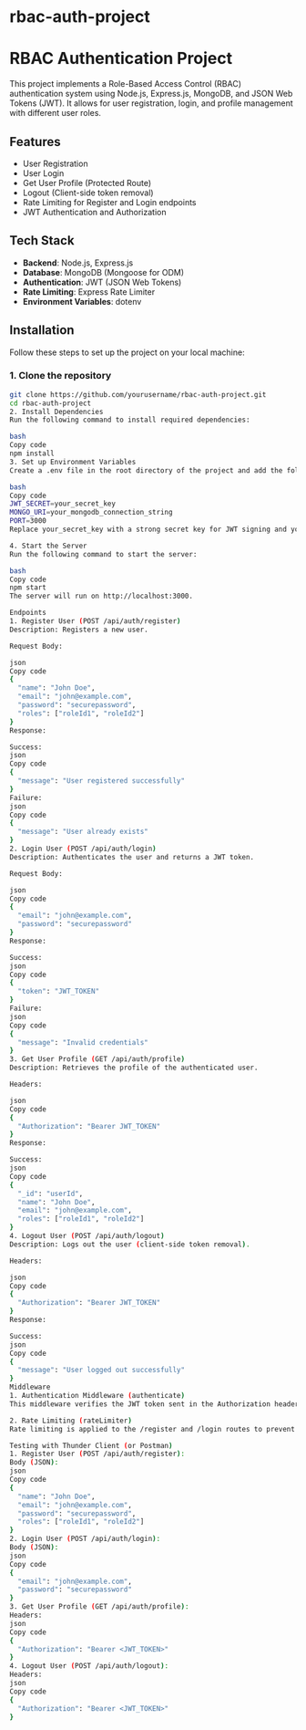 # rbac-auth-project 

# RBAC Authentication Project

This project implements a Role-Based Access Control (RBAC) authentication system using Node.js, Express.js, MongoDB, and JSON Web Tokens (JWT). It allows for user registration, login, and profile management with different user roles.

## Features

- User Registration
- User Login
- Get User Profile (Protected Route)
- Logout (Client-side token removal)
- Rate Limiting for Register and Login endpoints
- JWT Authentication and Authorization

## Tech Stack

- **Backend**: Node.js, Express.js
- **Database**: MongoDB (Mongoose for ODM)
- **Authentication**: JWT (JSON Web Tokens)
- **Rate Limiting**: Express Rate Limiter
- **Environment Variables**: dotenv

## Installation

Follow these steps to set up the project on your local machine:

### 1. Clone the repository

```bash
git clone https://github.com/yourusername/rbac-auth-project.git
cd rbac-auth-project
2. Install Dependencies
Run the following command to install required dependencies:

bash
Copy code
npm install
3. Set up Environment Variables
Create a .env file in the root directory of the project and add the following environment variables:

bash
Copy code
JWT_SECRET=your_secret_key
MONGO_URI=your_mongodb_connection_string
PORT=3000
Replace your_secret_key with a strong secret key for JWT signing and your_mongodb_connection_string with your MongoDB URI.

4. Start the Server
Run the following command to start the server:

bash
Copy code
npm start
The server will run on http://localhost:3000.

Endpoints
1. Register User (POST /api/auth/register)
Description: Registers a new user.

Request Body:

json
Copy code
{
  "name": "John Doe",
  "email": "john@example.com",
  "password": "securepassword",
  "roles": ["roleId1", "roleId2"]
}
Response:

Success:
json
Copy code
{
  "message": "User registered successfully"
}
Failure:
json
Copy code
{
  "message": "User already exists"
}
2. Login User (POST /api/auth/login)
Description: Authenticates the user and returns a JWT token.

Request Body:

json
Copy code
{
  "email": "john@example.com",
  "password": "securepassword"
}
Response:

Success:
json
Copy code
{
  "token": "JWT_TOKEN"
}
Failure:
json
Copy code
{
  "message": "Invalid credentials"
}
3. Get User Profile (GET /api/auth/profile)
Description: Retrieves the profile of the authenticated user.

Headers:

json
Copy code
{
  "Authorization": "Bearer JWT_TOKEN"
}
Response:

Success:
json
Copy code
{
  "_id": "userId",
  "name": "John Doe",
  "email": "john@example.com",
  "roles": ["roleId1", "roleId2"]
}
4. Logout User (POST /api/auth/logout)
Description: Logs out the user (client-side token removal).

Headers:

json
Copy code
{
  "Authorization": "Bearer JWT_TOKEN"
}
Response:

Success:
json
Copy code
{
  "message": "User logged out successfully"
}
Middleware
1. Authentication Middleware (authenticate)
This middleware verifies the JWT token sent in the Authorization header. It ensures that only authenticated users can access protected routes like /profile and /logout.

2. Rate Limiting (rateLimiter)
Rate limiting is applied to the /register and /login routes to prevent brute-force attacks. The middleware limits the number of requests from a single IP in a given time frame.

Testing with Thunder Client (or Postman)
1. Register User (POST /api/auth/register):
Body (JSON):
json
Copy code
{
  "name": "John Doe",
  "email": "john@example.com",
  "password": "securepassword",
  "roles": ["roleId1", "roleId2"]
}
2. Login User (POST /api/auth/login):
Body (JSON):
json
Copy code
{
  "email": "john@example.com",
  "password": "securepassword"
}
3. Get User Profile (GET /api/auth/profile):
Headers:
json
Copy code
{
  "Authorization": "Bearer <JWT_TOKEN>"
}
4. Logout User (POST /api/auth/logout):
Headers:
json
Copy code
{
  "Authorization": "Bearer <JWT_TOKEN>"
}